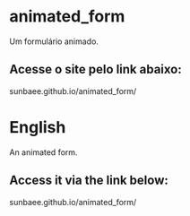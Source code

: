 # animated_form

Um formulário animado.

## Acesse o site pelo link abaixo:

sunbaee.github.io/animated_form/

# English

An animated form.

## Access it via the link below:

sunbaee.github.io/animated_form/
